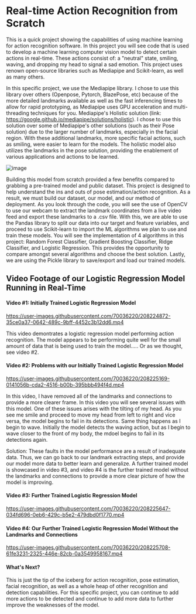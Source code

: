 # Real-time Action Recognition from Scratch


This is a quick project showing the capabilities of using machine learning for action recognition software. In this project you will see code that is used to develop a machine learning computer vision model to detect certain actions in real-time. These actions consist of: a "neutral" state, smiling, waving, and dropping my head to signal a sad emotion. This project uses renown open-source libraries such as Mediapipe and Scikit-learn, as well as many others.

In this specific project, we use the Mediapipe library. I chose to use this library over others (Openpose, Pytorch, BlazePose, etc) because of the more detailed landmarks available as well as the fast inferencing times to allow for rapid prototyping, as Mediapipe uses GPU acceleration and multi-threading techniques for you. Mediapipe's Holistic solution (link: https://google.github.io/mediapipe/solutions/holistic). I chose to use this solution over some of Mediapipe's other solutions (such as their Pose solution) due to the larger number of landmarks, especially in the facial region. With these additional landmarks, more specific facial actions, such as smiling, were easier to learn for the models. The holistic model also utilizes the landmarks in the pose solution, providing the enablement of various applications and actions to be learned. 

![image](https://user-images.githubusercontent.com/70036220/208226088-e031f899-607c-4061-aa12-e3964a91e8fd.png)


Building this model from scratch provided a few benefits compared to grabbing a pre-trained model and public dataset. This project is designed to help understand the ins and outs of pose estimation/action recognition. As a result, we must build our dataset, our model, and our method of deployment. As you look through the code, you will see the use of OpenCV to use our webcam to extract the landmark coordinates from a live video feed and export these landmarks to a .csv file. With this, we are able to use the Pandas library to split our data into our target and feature variables, and proceed to use Scikit-learn to import the ML algorithms we plan to use and train these models. You will see the implementation of 4 algorithms in this project: Random Forest Classifier, Gradient Boosting Classifier, Ridge Classifier, and Logistic Regression. This provides the opportunity to compare amongst several algorithms and choose the best solution. Lastly, we are using the Pickle library to save/export and load our trained models. 


## Video Footage of our Logistic Regression Model Running in Real-Time

#### Video #1: Initially Trained Logistic Regression Model

https://user-images.githubusercontent.com/70036220/208224872-35ce0a37-0642-489c-9bff-4452c3b12dd6.mp4

This video demontrates a logistic regression model performing action recognition. The model appears to be performing quite well for the small amount of data that is being used to train the model..... Or as we thought, see video #2. 

#### Video #2: Problems with our Initially Trained Logistic Regression Model

https://user-images.githubusercontent.com/70036220/208225169-0141056b-cda2-4516-b00b-395bbb494f4d.mp4

In this video, I have removed all of the landmarks and connections to provide a more clearer frame. In this video you will see several issues with this model. One of these issues arises with the tilting of my head. As you see me smile and proceed to move my head from left to right and vice versa, the model begins to fail in its detections. Same thing happens as I begin to wave. Initially the model detects the waving action, but as I begin to wave closer to the front of my body, the mdoel begins to fail in its detections again. 

Solution: These faults in the model performance are a result of inadequate data. Thus, we can go back to our landmark extracting steps, and provide our model more data to better learn and generalize. A further trained model is showcased in video #3, and video #4 is the further trained model without the landmarks and connections to provide a more clear picture of how the model is improving. 

#### Video #3: Further Trained Logistic Regression Model

https://user-images.githubusercontent.com/70036220/208225647-034fd696-0eb6-429c-b5e2-479dbd0f1770.mp4

#### Video #4: Our Further Trained Logistic Regression Model Without the Landmarks and Connections

https://user-images.githubusercontent.com/70036220/208225708-61fe3231-2325-446e-82cb-0a3549958167.mp4

#### What's Next?

This is just the tip of the iceberg for action recognition, pose estimation, facial recognition, as well as a whole heap of other recognition and detection capabilities. For this specific project, you can continue to add more actions to be detected and continue to add more data to further improve the weaknesses of the model. 

